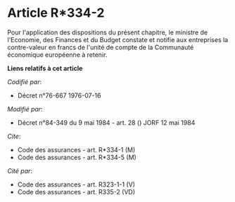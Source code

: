 # Article R*334-2

Pour l'application des dispositions du présent chapitre, le ministre de l'Economie, des Finances et du Budget constate et
notifie aux entreprises la contre-valeur en francs de l'unité de compte de la Communauté économique européenne à retenir.

**Liens relatifs à cet article**

_Codifié par_:

  - Décret n°76-667 1976-07-16

_Modifié par_:

  - Décret n°84-349 du 9 mai 1984 - art. 28 () JORF 12 mai 1984

_Cite_:

  - Code des assurances - art. R*334-1 (M)
  - Code des assurances - art. R*334-5 (M)

_Cité par_:

  - Code des assurances - art. R323-1-1 (V)
  - Code des assurances - art. R335-2 (VD)
